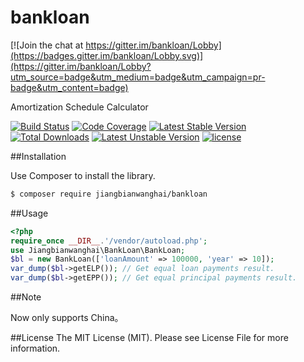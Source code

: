 # bankloan

[![Join the chat at https://gitter.im/bankloan/Lobby](https://badges.gitter.im/bankloan/Lobby.svg)](https://gitter.im/bankloan/Lobby?utm_source=badge&utm_medium=badge&utm_campaign=pr-badge&utm_content=badge)

Amortization Schedule Calculator

[![Build Status](https://travis-ci.org/jiangbianwanghai/bankloan.svg?branch=master)](https://travis-ci.org/jiangbianwanghai/bankloan) 
[![Code Coverage](https://scrutinizer-ci.com/g/jiangbianwanghai/bankloan/badges/coverage.png?b=master)](https://scrutinizer-ci.com/g/jiangbianwanghai/bankloan/?branch=master) 
[![Latest Stable Version](https://img.shields.io/packagist/v/jiangbianwanghai/bankloan.svg?style=flat-square)](https://packagist.org/packages/jiangbianwanghai/bankloan) 
[![Total Downloads](https://img.shields.io/packagist/dt/jiangbianwanghai/bankloan.svg?style=flat-square)](https://packagist.org/packages/jiangbianwanghai/bankloan) 
[![Latest Unstable Version](https://poser.pugx.org/jiangbianwanghai/bankloan/v/unstable)](https://packagist.org/packages/jiangbianwanghai/bankloan) 
[![license](https://img.shields.io/badge/license-MIT-brightgreen.svg?style=flat)](https://github.com/jiangbianwanghai/bankloan/master/LICENSE)

##Installation

Use Composer to install the library.

``` bash
$ composer require jiangbianwanghai/bankloan
```

##Usage
```php
<?php
require_once __DIR__.'/vendor/autoload.php';
use Jiangbianwanghai\BankLoan\BankLoan;
$bl = new BankLoan(['loanAmount' => 100000, 'year' => 10]);
var_dump($bl->getELP()); // Get equal loan payments result.
var_dump($bl->getEPP()); // Get equal principal payments result.
```

##Note

Now only supports China。


##License
The MIT License (MIT). Please see License File for more information.
